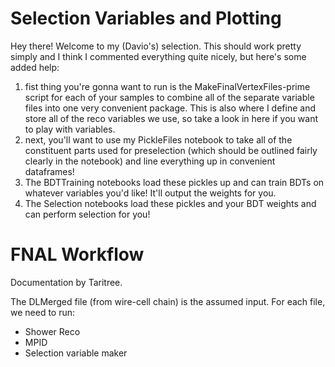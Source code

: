 # Selection Variables and Plotting

Hey there! Welcome to my (Davio's) selection.
This should work pretty simply and I think I commented everything quite nicely, but here's some added help:


1) fist thing you're gonna want to run is the MakeFinalVertexFiles-prime script for each of your samples to combine all of the separate variable files into one very convenient package. This is also where I define and store all of the reco variables we use, so take a look in here if you want to play with variables.
2) next, you'll want to use my PickleFiles notebook to take all of the constituent parts used for preselection (which should be outlined fairly clearly in the notebook) and line everything up in convenient dataframes!
3) The BDTTraining notebooks load these pickles up and can train BDTs on whatever variables you'd like! It'll output the weights for you.
4) The Selection notebooks load these pickles and your BDT weights and can perform selection for you!

# FNAL Workflow

Documentation by Taritree.

The DLMerged file (from wire-cell chain) is the assumed input.
For each file, we need to run:
* Shower Reco
* MPID
* Selection variable maker
